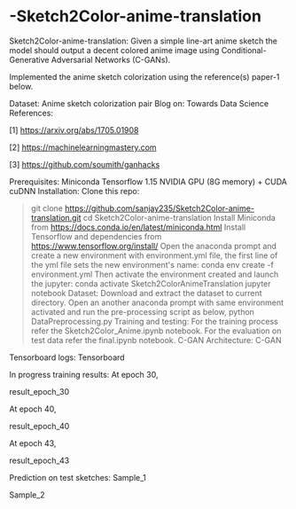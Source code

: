 # -Sketch2Color-anime-translation
Sketch2Color-anime-translation:
Given a simple line-art anime sketch the model should output a decent colored anime image using Conditional-Generative Adversarial Networks (C-GANs).

Implemented the anime sketch colorization using the reference(s) paper-1 below.

Dataset: Anime sketch colorization pair
Blog on: Towards Data Science
References:

[1] https://arxiv.org/abs/1705.01908

[2] https://machinelearningmastery.com

[3] https://github.com/soumith/ganhacks

Prerequisites:
Miniconda
Tensorflow 1.15
NVIDIA GPU (8G memory) + CUDA cuDNN
Installation:
Clone this repo:
> git clone https://github.com/sanjay235/Sketch2Color-anime-translation.git
> cd Sketch2Color-anime-translation
Install Miniconda from https://docs.conda.io/en/latest/miniconda.html
Install Tensorflow and dependencies from https://www.tensorflow.org/install/
Open the anaconda prompt and create a new environment with environment.yml file, the first line of the yml file sets the new environment's name:
> conda env create -f environment.yml
Then activate the environment created and launch the jupyter:
> conda activate Sketch2ColorAnimeTranslation
> jupyter notebook
Dataset:
Download and extract the dataset to current directory.
Open an another anaconda prompt with same environment activated and run the pre-processing script as below,
> python DataPreprocessing.py
Training and testing:
For the training process refer the Sketch2Color_Anime.ipynb notebook.
For the evaluation on test data refer the final.ipynb notebook.
C-GAN Architecture:
C-GAN

Tensorboard logs:
Tensorboard

In progress training results:
At epoch 30,

result_epoch_30

At epoch 40,

result_epoch_40

At epoch 43,

result_epoch_43

Prediction on test sketches:
Sample_1

Sample_2

